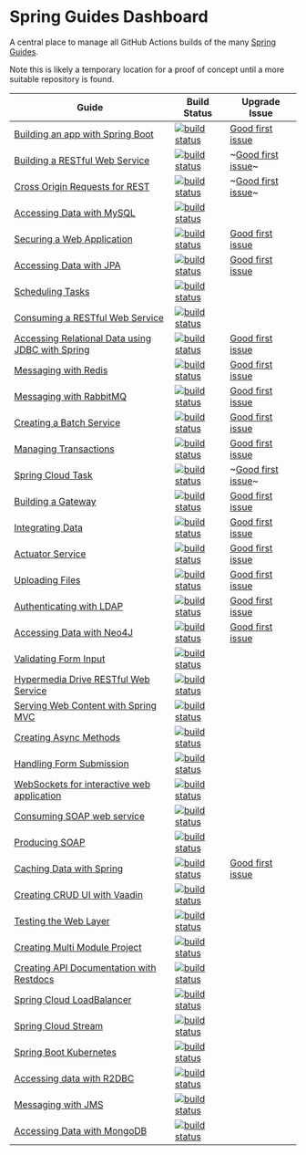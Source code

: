 # Spring Guides Dashboard

A central place to manage all GitHub Actions builds of the many [Spring Guides](https://github.com/spring-guides).

Note this is likely a temporary location for a proof of concept until a more suitable repository is found.

| Guide | Build Status | Upgrade Issue |
| -- | -- | -- |
| [Building an app with Spring Boot](https://github.com/spring-guides/gs-spring-boot) | [![build status](https://github.com/spring-guides/gs-spring-boot/actions/workflows/continuous-integration-build.yml/badge.svg)](https://github.com/spring-guides/gs-spring-boot/actions/workflows/continuous-integration-build.yml) | [Good first issue](https://github.com/spring-guides/gs-spring-boot/issues/166) |
| [Building a RESTful Web Service](https://github.com/spring-guides/gs-rest-service) | [![build status](https://github.com/spring-guides/gs-rest-service/actions/workflows/continuous-integration-build.yml/badge.svg)](https://github.com/spring-guides/gs-rest-service/actions/workflows/continuous-integration-build.yml) | ~[Good first issue](https://github.com/spring-guides/gs-rest-service/issues/149)~ |
| [Cross Origin Requests for REST](https://github.com/spring-guides/gs-rest-service-cors) | [![build status](https://github.com/spring-guides/gs-rest-service-cors/actions/workflows/continuous-integration-build.yml/badge.svg)](https://github.com/spring-guides/gs-rest-service-cors/actions/workflows/continuous-integration-build.yml) | ~[Good first issue](https://github.com/spring-guides/gs-rest-service-cors/issues/36)~ |
| [Accessing Data with MySQL](https://github.com/spring-guides/gs-accessing-data-mysql) | [![build status](https://github.com/spring-guides/gs-accessing-data-mysql/actions/workflows/continuous-integration-build.yml/badge.svg)](https://github.com/spring-guides/gs-accessing-data-mysql/actions/workflows/continuous-integration-build.yml) | |
| [Securing a Web Application](https://github.com/spring-guides/gs-securing-web) | [![build status](https://github.com/spring-guides/gs-securing-web/actions/workflows/continuous-integration-build.yml/badge.svg)](https://github.com/spring-guides/gs-securing-web/actions/workflows/continuous-integration-build.yml) | [Good first issue](https://github.com/spring-guides/gs-securing-web/issues/73) |
| [Accessing Data with JPA](https://github.com/spring-guides/gs-accessing-data-jpa) | [![build status](https://github.com/spring-guides/gs-accessing-data-jpa/actions/workflows/continuous-integration-build.yml/badge.svg)](https://github.com/spring-guides/gs-accessing-data-jpa/actions/workflows/continuous-integration-build.yml) | [Good first issue](https://github.com/spring-guides/gs-accessing-data-jpa/issues/64) |
| [Scheduling Tasks](https://github.com/spring-guides/gs-scheduling-tasks) | [![build status](https://github.com/spring-guides/gs-scheduling-tasks/actions/workflows/continuous-integration-build.yml/badge.svg)](https://github.com/spring-guides/gs-scheduling-tasks/actions/workflows/continuous-integration-build.yml) |  |
| [Consuming a RESTful Web Service](https://github.com/spring-guides/gs-consuming-rest) | [![build status](https://github.com/spring-guides/gs-consuming-rest/actions/workflows/continuous-integration-build.yml/badge.svg)](https://github.com/spring-guides/gs-consuming-rest/actions/workflows/continuous-integration-build.yml) |  |
| [Accessing Relational Data using JDBC with Spring](https://github.com/spring-guides/gs-relational-data-access) | [![build status](https://github.com/spring-guides/gs-relational-data-access/actions/workflows/continuous-integration-build.yml/badge.svg)](https://github.com/spring-guides/gs-relational-data-access/actions/workflows/continuous-integration-build.yml) | [Good first issue](https://github.com/spring-guides/gs-relational-data-access/issues/36) |
| [Messaging with Redis](https://github.com/spring-guides/gs-messaging-redis) | [![build status](https://github.com/spring-guides/gs-messaging-redis/actions/workflows/continuous-integration-build.yml/badge.svg)](https://github.com/spring-guides/gs-messaging-redis/actions/workflows/continuous-integration-build.yml) | [Good first issue](https://github.com/spring-guides/gs-messaging-redis/issues/25) |
| [Messaging with RabbitMQ](https://github.com/spring-guides/gs-messaging-rabbitmq) | [![build status](https://github.com/spring-guides/gs-messaging-rabbitmq/actions/workflows/continuous-integration-build.yml/badge.svg)](https://github.com/spring-guides/gs-messaging-rabbitmq/actions/workflows/continuous-integration-build.yml) | [Good first issue](https://github.com/spring-guides/gs-messaging-rabbitmq/issues/37) |
| [Creating a Batch Service](https://github.com/spring-guides/gs-batch-processing) | [![build status](https://github.com/spring-guides/gs-batch-processing/actions/workflows/continuous-integration-build.yml/badge.svg)](https://github.com/spring-guides/gs-batch-processing/actions/workflows/continuous-integration-build.yml) | [Good first issue](https://github.com/spring-guides/gs-batch-processing/issues/53) |
| [Managing Transactions](https://github.com/spring-guides/gs-managing-transactions) | [![build status](https://github.com/spring-guides/gs-managing-transactions/actions/workflows/continuous-integration-build.yml/badge.svg)](https://github.com/spring-guides/gs-managing-transactions/actions/workflows/continuous-integration-build.yml) | [Good first issue](https://github.com/spring-guides/gs-managing-transactions/issues/19) |
| [Spring Cloud Task](https://github.com/spring-guides/gs-spring-cloud-task) | [![build status](https://github.com/spring-guides/gs-spring-cloud-task/actions/workflows/continuous-integration-build.yml/badge.svg)](https://github.com/spring-guides/gs-spring-cloud-task/actions/workflows/continuous-integration-build.yml) | ~[Good first issue](https://github.com/spring-guides/gs-spring-cloud-task/issues/5)~ |
| [Building a Gateway](https://github.com/spring-guides/gs-gateway) | [![build status](https://github.com/spring-guides/gs-gateway/actions/workflows/continuous-integration-build.yml/badge.svg)](https://github.com/spring-guides/gs-gateway/actions/workflows/continuous-integration-build.yml) | [Good first issue](https://github.com/spring-guides/gs-gateway/issues/21) |
| [Integrating Data](https://github.com/spring-guides/gs-integration) | [![build status](https://github.com/spring-guides/gs-integration/actions/workflows/continuous-integration-build.yml/badge.svg)](https://github.com/spring-guides/gs-integration/actions/workflows/continuous-integration-build.yml) | [Good first issue](https://github.com/spring-guides/gs-integration/issues/29) |
| [Actuator Service](https://github.com/spring-guides/gs-actuator-service) | [![build status](https://github.com/spring-guides/gs-actuator-service/actions/workflows/continuous-integration-build.yml/badge.svg)](https://github.com/spring-guides/gs-actuator-service/actions/workflows/continuous-integration-build.yml) | [Good first issue](https://github.com/spring-guides/gs-actuator-service/issues/33) |
| [Uploading Files](https://github.com/spring-guides/gs-uploading-files) | [![build status](https://github.com/spring-guides/gs-uploading-files/actions/workflows/continuous-integration-build.yml/badge.svg)](https://github.com/spring-guides/gs-uploading-files/actions/workflows/continuous-integration-build.yml) | [Good first issue](https://github.com/spring-guides/gs-uploading-files/issues/86) |
| [Authenticating with LDAP](https://github.com/spring-guides/gs-authenticating-ldap) | [![build status](https://github.com/spring-guides/gs-authenticating-ldap/actions/workflows/continuous-integration-build.yml/badge.svg)](https://github.com/spring-guides/gs-authenticating-ldap/actions/workflows/continuous-integration-build.yml) | [Good first issue](https://github.com/spring-guides/gs-authenticating-ldap/issues/47) |
| [Accessing Data with Neo4J](https://github.com/spring-guides/gs-accessing-data-neo4j) | [![build status](https://github.com/spring-guides/gs-accessing-data-neo4j/actions/workflows/continuous-integration-build.yml/badge.svg)](https://github.com/spring-guides/gs-accessing-data-neo4j/actions/workflows/continuous-integration-build.yml) | [Good first issue](https://github.com/spring-guides/gs-accessing-data-neo4j/issues/47) |
| [Validating Form Input](https://github.com/spring-guides/gs-validating-form-input) | [![build status](https://github.com/spring-guides/gs-validating-form-input/actions/workflows/continuous-integration-build.yml/badge.svg)](https://github.com/spring-guides/gs-validating-form-input/actions/workflows/continuous-integration-build.yml) | |
| [Hypermedia Drive RESTful Web Service](https://github.com/spring-guides/gs-rest-hateoas) | [![build status](https://github.com/spring-guides/gs-rest-hateoas/actions/workflows/continuous-integration-build.yml/badge.svg)](https://github.com/spring-guides/gs-rest-hateoas/actions/workflows/continuous-integration-build.yml) | |
| [Serving Web Content with Spring MVC](https://github.com/spring-guides/gs-serving-web-content) | [![build status](https://github.com/spring-guides/gs-serving-web-content/actions/workflows/continuous-integration-build.yml/badge.svg)](https://github.com/spring-guides/gs-serving-web-content/actions/workflows/continuous-integration-build.yml) | |
| [Creating Async Methods](https://github.com/spring-guides/gs-async-method) | [![build status](https://github.com/spring-guides/gs-async-method/actions/workflows/continuous-integration-build.yml/badge.svg)](https://github.com/spring-guides/gs-async-method/actions/workflows/continuous-integration-build.yml) | |
| [Handling Form Submission](https://github.com/spring-guides/gs-handling-form-submission) | [![build status](https://github.com/spring-guides/gs-handling-form-submission/actions/workflows/continuous-integration-build.yml/badge.svg)](https://github.com/spring-guides/gs-handling-form-submission/actions/workflows/continuous-integration-build.yml) | |
| [WebSockets for interactive web application](https://github.com/spring-guides/gs-messaging-stomp-websocket) | [![build status](https://github.com/spring-guides/gs-messaging-stomp-websocket/actions/workflows/continuous-integration-build.yml/badge.svg)](https://github.com/spring-guides/gs-messaging-stomp-websocket/actions/workflows/continuous-integration-build.yml) | |
| [Consuming SOAP web service](https://github.com/spring-guides/gs-consuming-web-service) | [![build status](https://github.com/spring-guides/gs-consuming-web-service/actions/workflows/continuous-integration-build.yml/badge.svg)](https://github.com/spring-guides/gs-consuming-web-service/actions/workflows/continuous-integration-build.yml) | |
| [Producing SOAP](https://github.com/spring-guides/gs-producing-web-service) | [![build status](https://github.com/spring-guides/gs-producing-web-service/actions/workflows/continuous-integration-build.yml/badge.svg)](https://github.com/spring-guides/gs-producing-web-service/actions/workflows/continuous-integration-build.yml) | |
| [Caching Data with Spring](https://github.com/spring-guides/gs-caching) | [![build status](https://github.com/spring-guides/gs-caching/actions/workflows/continuous-integration-build.yml/badge.svg)](https://github.com/spring-guides/gs-caching/actions/workflows/continuous-integration-build.yml) | [Good first issue]() | |
| [Creating CRUD UI with Vaadin](https://github.com/spring-guides/gs-crud-with-vaadin) | [![build status](https://github.com/spring-guides/gs-crud-with-vaadin/actions/workflows/continuous-integration-build.yml/badge.svg)](https://github.com/spring-guides/gs-crud-with-vaadin/actions/workflows/continuous-integration-build.yml) | |
| [Testing the Web Layer](https://github.com/spring-guides/gs-testing-web) | [![build status](https://github.com/spring-guides/gs-testing-web/actions/workflows/continuous-integration-build.yml/badge.svg)](https://github.com/spring-guides/gs-testing-web/actions/workflows/continuous-integration-build.yml) | |
| [Creating Multi Module Project](https://github.com/spring-guides/gs-multi-module) | [![build status](https://github.com/spring-guides/gs-multi-module/actions/workflows/continuous-integration-build.yml/badge.svg)](https://github.com/spring-guides/gs-multi-module/actions/workflows/continuous-integration-build.yml) | |
| [Creating API Documentation with Restdocs](https://github.com/spring-guides/gs-testing-restdocs) | [![build status](https://github.com/spring-guides/gs-testing-restdocs/actions/workflows/continuous-integration-build.yml/badge.svg)](https://github.com/spring-guides/gs-testing-restdocs/actions/workflows/continuous-integration-build.yml) | |
| [Spring Cloud LoadBalancer](https://github.com/spring-guides/gs-spring-cloud-loadbalancer) | [![build status](https://github.com/spring-guides/gs-spring-cloud-loadbalancer/actions/workflows/continuous-integration-build.yml/badge.svg)](https://github.com/spring-guides/gs-spring-cloud-loadbalancer/actions/workflows/continuous-integration-build.yml) | |
| [Spring Cloud Stream](https://github.com/spring-guides/gs-spring-cloud-stream) | [![build status](https://github.com/spring-guides/gs-spring-cloud-stream/actions/workflows/continuous-integration-build.yml/badge.svg)](https://github.com/spring-guides/gs-spring-cloud-stream/actions/workflows/continuous-integration-build.yml) | |
| [Spring Boot Kubernetes](https://github.com/spring-guides/gs-spring-boot-kubernetes) | [![build status](https://github.com/spring-guides/gs-spring-boot-kubernetes/actions/workflows/continuous-integration-build.yml/badge.svg)](https://github.com/spring-guides/gs-spring-boot-kubernetes/actions/workflows/continuous-integration-build.yml) | |
| [Accessing data with R2DBC](https://github.com/spring-guides/gs-accessing-data-r2dbc) | [![build status](https://github.com/spring-guides/gs-accessing-data-r2dbc/actions/workflows/continuous-integration-build.yml/badge.svg)](https://github.com/spring-guides/gs-accessing-data-r2dbc/actions/workflows/continuous-integration-build.yml) | |
| [Messaging with JMS](https://github.com/spring-guides/gs-messaging-jms) | [![build status](https://github.com/spring-guides/gs-messaging-jms/actions/workflows/continuous-integration-build.yml/badge.svg)](https://github.com/spring-guides/gs-messaging-jms/actions/workflows/continuous-integration-build.yml) | |
| [Accessing Data with MongoDB](https://github.com/spring-guides/gs-accessing-data-mongodb) | [![build status](https://github.com/spring-guides/gs-accessing-data-mongodb/actions/workflows/continuous-integration-build.yml/badge.svg)](https://github.com/spring-guides/gs-accessing-data-mongodb/actions/workflows/continuous-integration-build.yml) | |

